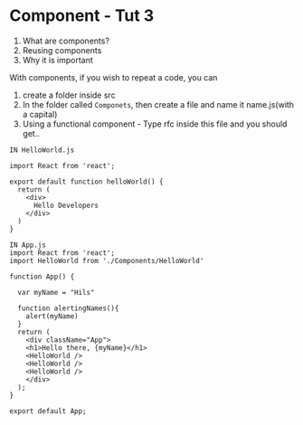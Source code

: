 # Component - Tut 3

1. What are components?
2. Reusing components
3. Why it is important


With components, if you wish to repeat a code, you can 
1. create a folder inside src
2. In the folder called `Componets`, then create a file and name it name.js(with a capital)
3. Using a functional component - Type rfc inside this file and you should get..
```
IN HelloWorld.js

import React from 'react';

export default function helloWorld() {
  return (
    <div>
      Hello Developers
    </div>
  )
}
```
```
IN App.js
import React from 'react';
import HelloWorld from './Components/HelloWorld'

function App() {

  var myName = "Hils"

  function alertingNames(){
    alert(myName)
  }
  return (
    <div className="App">
    <h1>Hello there, {myName}</h1>
    <HelloWorld />
    <HelloWorld />
    <HelloWorld />
    </div>
  );
}

export default App;

```

